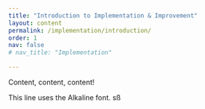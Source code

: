 ```yaml
---
title: "Introduction to Implementation & Improvement"
layout: content
permalink: /implementation/introduction/
order: 1
nav: false
# nav_title: "Implementation"

---
```


Content, content, content!


<span class="sustainamo-script">This line uses the Alkaline font.</span>
sß
